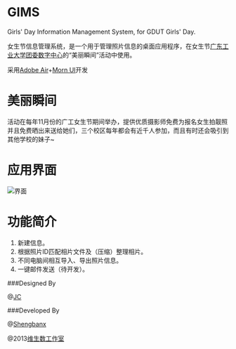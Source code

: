 GIMS
====

Girls' Day Information Management System, for GDUT Girls' Day.

女生节信息管理系统，是一个用于管理照片信息的桌面应用程序，在女生节[广东工业大学团委数字中心](http://weibo.com/gdutonline)的“美丽瞬间”活动中使用。

采用[Adobe Air](http://www.adobe.com/cn/products/air.html)+[Morn UI](http://www.mornui.com/)开发

美丽瞬间
====
活动在每年11月份的广工女生节期间举办，提供优质摄影师免费为报名女生拍靓照并且免费晒出来送给她们，三个校区每年都会有近千人参加，而且有时还会吸引到其他学校的妹子~

应用界面
====
![界面](https://trello-attachments.s3.amazonaws.com/526899a67f73081b27001be1/52689a13874be19a6e0038b9/eb2d886a10597113cc260be2e5b103a9/GIMS.jpg)

功能简介
====
1. 新建信息。
2. 根据照片ID匹配相片文件及（压缩）整理相片。
3. 不同电脑间相互导入、导出照片信息。
4. 一键邮件发送（待开发）。

###Designed By

@[JC](http://www.zcool.com.cn/u/902789)

###Developed By

@[Shengbanx](http://shengbanx.github.io)

@2013[维生数工作室](http://vtmer.com)
